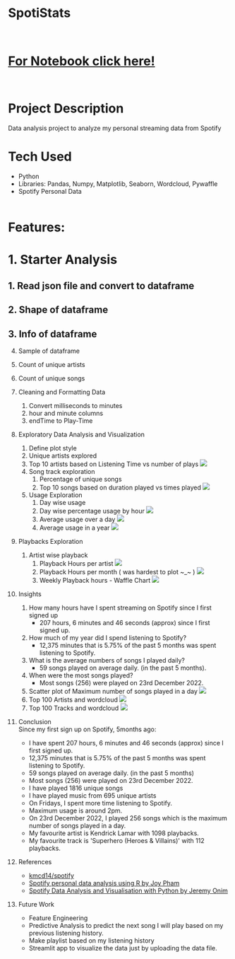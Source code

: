 # SpotiStats
</br>

# [For Notebook click here!](/Notebook.ipynb)</br></br>

# Project Description

Data analysis project to analyze my personal streaming data from Spotify

# Tech Used
- Python
- Libraries: Pandas, Numpy, Matplotlib, Seaborn, Wordcloud, Pywaffle
- Spotify Personal Data
</br></br>

# Features:</br>
# 1. Starter Analysis
   ## 1. Read json file and convert to dataframe
   ## 2. Shape of dataframe
   ## 3. Info of dataframe
   4. Sample of dataframe
   5. Count of unique artists
   6. Count of unique songs
2. Cleaning and Formatting Data
   1. Convert milliseconds to minutes
   2. hour and minute columns
   3. endTime to Play-Time
3. Exploratory Data Analysis and Visualization
   1. Define plot style
   2. Unique artists explored
   3. Top 10 artists based on Listening Time vs number of plays
    ![](/Plots/top10.png)
   4. Song track exploration
      1. Percentage of unique songs
      2. Top 10 songs based on duration played vs times played
        ![](/Plots/top10music.png)
   5. Usage Exploration
      1. Day wise usage
      2. Day wise percentage usage by hour
        ![](/Plots/daywise.png)
      3. Average usage over a day 
        ![](/Plots/avguseday.png)
      4. Average usage in a year
        ![](/Plots/avguseyear.png)

4. Playbacks Exploration
   1. Artist wise playback
      1. Playback Hours per artist
        ![](/Plots/playbackhours.png)
      2. Playback Hours per month ( was hardest to plot ~_~ )
        ![](/Plots/playbackmonth.png)
      3. Weekly Playback hours - Waffle Chart
        ![](/Plots/playbackweek.png)
5. Insights
   1. How many hours have I spent streaming on Spotify since I first signed up
      - 207 hours, 6 minutes and 46 seconds (approx) since I first signed up.
   2. How much of my year did I spend listening to Spotify?
      - 12,375 minutes that is 5.75% of the past 5 months was spent listening to Spotify.
   3. What is the average numbers of songs I played daily?
      - 59 songs played on average daily. (in the past 5 months).
   4. When were the most songs played?
      - Most songs (256) were played on 23rd December 2022.
   5. Scatter plot of Maximum number of songs played in a day
    ![](/Plots/maxsongs.png)
   6. Top 100 Artists and wordcloud
    ![](/Plots/top100artistword.png)
   7. Top 100 Tracks and wordcloud
    ![](/Plots/top100trackword.png)
6. Conclusion</br>
    Since my first sign up on Spotify, 5months ago:</br>
    - I have spent 207 hours, 6 minutes and 46 seconds (approx) since I first signed up.
    - 12,375 minutes that is 5.75% of the past 5 months was spent listening to Spotify.
    - 59 songs played on average daily. (in the past 5 months)
    - Most songs (256) were played on 23rd December 2022.
    - I have played 1816 unique songs
    - I have played music from 695 unique artists
    - On Fridays, I spent more time listening to Spotify.
    - Maximum usage is around 2pm.
    - On 23rd December 2022, I played 256 songs which is the maximum number of songs played in a day.
    - My favourite artist is Kendrick Lamar with 1098 playbacks.
    - My favourite track is 'Superhero (Heroes & Villains)' with 112 playbacks.
7. References
   - [kmcd14/spotify](https://github.com/kmcd14/spotify)
   - [Spotify personal data analysis using R by Joy Pham](https://medium.com/@joypham7/spotify-personal-data-analysis-858c8fbe6983)
   - [Spotify Data Analysis and Visualisation with Python by Jeremy Onim](https://blog.devgenius.io/spotify-data-analysis-with-python-a727542beaa7)
8. Future Work
   - Feature Engineering
   - Predictive Analysis to predict the next song I will play based on my previous listening history.
   - Make playlist based on my listening history
   - Streamlit app to visualize the data just by uploading the data file.